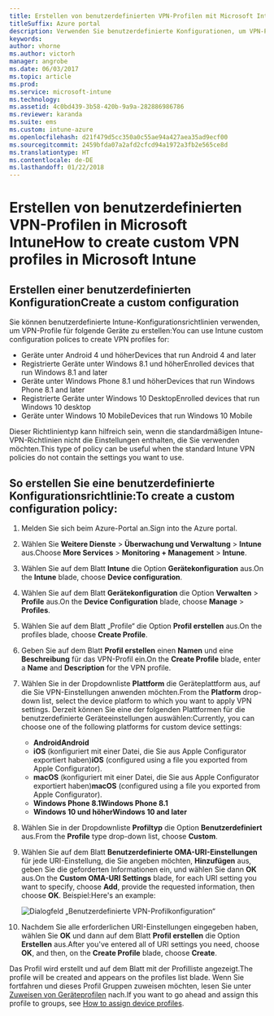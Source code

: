 ```yaml
---
title: Erstellen von benutzerdefinierten VPN-Profilen mit Microsoft Intune
titleSuffix: Azure portal
description: Verwenden Sie benutzerdefinierte Konfigurationen, um VPN-Profile in Intune zu erstellen.
keywords: 
author: vhorne
ms.author: victorh
manager: angrobe
ms.date: 06/03/2017
ms.topic: article
ms.prod: 
ms.service: microsoft-intune
ms.technology: 
ms.assetid: 4c0bd439-3b58-420b-9a9a-282886986786
ms.reviewer: karanda
ms.suite: ems
ms.custom: intune-azure
ms.openlocfilehash: d21f479d5cc350a0c55ae94a427aea35ad9ecf00
ms.sourcegitcommit: 2459bfda07a2afd2cfcd94a1972a3fb2e565ce8d
ms.translationtype: HT
ms.contentlocale: de-DE
ms.lasthandoff: 01/22/2018
---
```

# <a name="how-to-create-custom-vpn-profiles-in-microsoft-intune"></a><span data-ttu-id="47819-103">Erstellen von benutzerdefinierten VPN-Profilen in Microsoft Intune</span><span class="sxs-lookup"><span data-stu-id="47819-103">How to create custom VPN profiles in Microsoft Intune</span></span>

## <a name="create-a-custom-configuration"></a><span data-ttu-id="47819-104">Erstellen einer benutzerdefinierten Konfiguration</span><span class="sxs-lookup"><span data-stu-id="47819-104">Create a custom configuration</span></span>
<span data-ttu-id="47819-105">Sie können benutzerdefinierte Intune-Konfigurationsrichtlinien verwenden, um VPN-Profile für folgende Geräte zu erstellen:</span><span class="sxs-lookup"><span data-stu-id="47819-105">You can use Intune custom configuration polices to create VPN profiles for:</span></span>

* <span data-ttu-id="47819-106">Geräte unter Android 4 und höher</span><span class="sxs-lookup"><span data-stu-id="47819-106">Devices that run Android 4 and later</span></span>
* <span data-ttu-id="47819-107">Registrierte Geräte unter Windows 8.1 und höher</span><span class="sxs-lookup"><span data-stu-id="47819-107">Enrolled devices that run Windows 8.1 and later</span></span>
* <span data-ttu-id="47819-108">Geräte unter Windows Phone 8.1 und höher</span><span class="sxs-lookup"><span data-stu-id="47819-108">Devices that run Windows Phone 8.1 and later</span></span>
* <span data-ttu-id="47819-109">Registrierte Geräte unter Windows 10 Desktop</span><span class="sxs-lookup"><span data-stu-id="47819-109">Enrolled devices that run Windows 10 desktop</span></span> 
* <span data-ttu-id="47819-110">Geräte unter Windows 10 Mobile</span><span class="sxs-lookup"><span data-stu-id="47819-110">Devices that run Windows 10 Mobile</span></span>

<span data-ttu-id="47819-111">Dieser Richtlinientyp kann hilfreich sein, wenn die standardmäßigen Intune-VPN-Richtlinien nicht die Einstellungen enthalten, die Sie verwenden möchten.</span><span class="sxs-lookup"><span data-stu-id="47819-111">This type of policy can be useful when the standard Intune VPN policies do not contain the settings you want to use.</span></span>

## <a name="to-create-a-custom-configuration-policy"></a><span data-ttu-id="47819-112">So erstellen Sie eine benutzerdefinierte Konfigurationsrichtlinie:</span><span class="sxs-lookup"><span data-stu-id="47819-112">To create a custom configuration policy:</span></span>

1. <span data-ttu-id="47819-113">Melden Sie sich beim Azure-Portal an.</span><span class="sxs-lookup"><span data-stu-id="47819-113">Sign into the Azure portal.</span></span>
2. <span data-ttu-id="47819-114">Wählen Sie **Weitere Dienste** > **Überwachung und Verwaltung** > **Intune** aus.</span><span class="sxs-lookup"><span data-stu-id="47819-114">Choose **More Services** > **Monitoring + Management** > **Intune**.</span></span>
3. <span data-ttu-id="47819-115">Wählen Sie auf dem Blatt **Intune** die Option **Gerätekonfiguration** aus.</span><span class="sxs-lookup"><span data-stu-id="47819-115">On the **Intune** blade, choose **Device configuration**.</span></span>
4. <span data-ttu-id="47819-116">Wählen Sie auf dem Blatt **Gerätekonfiguration** die Option **Verwalten** > **Profile** aus.</span><span class="sxs-lookup"><span data-stu-id="47819-116">On the **Device Configuration** blade, choose **Manage** > **Profiles**.</span></span>
5. <span data-ttu-id="47819-117">Wählen Sie auf dem Blatt „Profile“ die Option **Profil erstellen** aus.</span><span class="sxs-lookup"><span data-stu-id="47819-117">On the profiles blade, choose **Create Profile**.</span></span>
6. <span data-ttu-id="47819-118">Geben Sie auf dem Blatt **Profil erstellen** einen **Namen** und eine **Beschreibung** für das VPN-Profil ein.</span><span class="sxs-lookup"><span data-stu-id="47819-118">On the **Create Profile** blade, enter a **Name** and **Description** for the VPN profile.</span></span>
7. <span data-ttu-id="47819-119">Wählen Sie in der Dropdownliste **Plattform** die Geräteplattform aus, auf die Sie VPN-Einstellungen anwenden möchten.</span><span class="sxs-lookup"><span data-stu-id="47819-119">From the **Platform** drop-down list, select the device platform to which you want to apply VPN settings.</span></span> <span data-ttu-id="47819-120">Derzeit können Sie eine der folgenden Plattformen für die benutzerdefinierte Geräteeinstellungen auswählen:</span><span class="sxs-lookup"><span data-stu-id="47819-120">Currently, you can choose one of the following platforms for custom device settings:</span></span>
    - <span data-ttu-id="47819-121">**Android**</span><span class="sxs-lookup"><span data-stu-id="47819-121">**Android**</span></span>
    - <span data-ttu-id="47819-122">**iOS** (konfiguriert mit einer Datei, die Sie aus Apple Configurator exportiert haben)</span><span class="sxs-lookup"><span data-stu-id="47819-122">**iOS** (configured using a file you exported from Apple Configurator).</span></span>
    - <span data-ttu-id="47819-123">**macOS** (konfiguriert mit einer Datei, die Sie aus Apple Configurator exportiert haben)</span><span class="sxs-lookup"><span data-stu-id="47819-123">**macOS** (configured using a file you exported from Apple Configurator).</span></span>
    - <span data-ttu-id="47819-124">**Windows Phone 8.1**</span><span class="sxs-lookup"><span data-stu-id="47819-124">**Windows Phone 8.1**</span></span>
    - <span data-ttu-id="47819-125">**Windows 10 und höher**</span><span class="sxs-lookup"><span data-stu-id="47819-125">**Windows 10 and later**</span></span>
6. <span data-ttu-id="47819-126">Wählen Sie in der Dropdownliste **Profiltyp** die Option **Benutzerdefiniert** aus.</span><span class="sxs-lookup"><span data-stu-id="47819-126">From the **Profile** type drop-down list, choose **Custom**.</span></span>
7. <span data-ttu-id="47819-127">Wählen Sie auf dem Blatt **Benutzerdefinierte OMA-URI-Einstellungen** für jede URI-Einstellung, die Sie angeben möchten, **Hinzufügen** aus, geben Sie die geforderten Informationen ein, und wählen Sie dann **OK** aus.</span><span class="sxs-lookup"><span data-stu-id="47819-127">On the **Custom OMA-URI Settings** blade, for each URI setting you want to specify, choose **Add**, provide the requested information, then choose **OK**.</span></span> <span data-ttu-id="47819-128">Beispiel:</span><span class="sxs-lookup"><span data-stu-id="47819-128">Here's an example:</span></span>

   ![Dialogfeld „Benutzerdefinierte VPN-Profilkonfiguration“](./media/Intune_Add_VPN_URI.png)

4.  <span data-ttu-id="47819-130">Nachdem Sie alle erforderlichen URI-Einstellungen eingegeben haben, wählen Sie **OK** und dann auf dem Blatt **Profil erstellen** die Option **Erstellen** aus.</span><span class="sxs-lookup"><span data-stu-id="47819-130">After you've entered all of URI settings you need, choose **OK**, and then, on the **Create Profile** blade, choose **Create**.</span></span>

<span data-ttu-id="47819-131">Das Profil wird erstellt und auf dem Blatt mit der Profilliste angezeigt.</span><span class="sxs-lookup"><span data-stu-id="47819-131">The profile will be created and appears on the profiles list blade.</span></span>
<span data-ttu-id="47819-132">Wenn Sie fortfahren und dieses Profil Gruppen zuweisen möchten, lesen Sie unter [Zuweisen von Geräteprofilen](device-profile-assign.md) nach.</span><span class="sxs-lookup"><span data-stu-id="47819-132">If you want to go ahead and assign this profile to groups, see [How to assign device profiles](device-profile-assign.md).</span></span>




